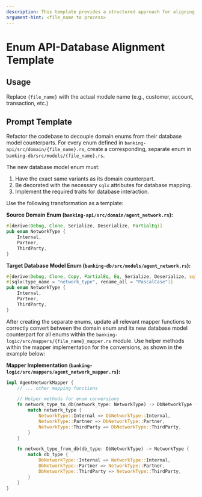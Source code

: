 ```yaml
---
description: This template provides a structured approach for aligning domain models enums between the API layer and database layer in the ledger-banking-rust project.
argument-hint: <file_name to process>
---
```


# Enum API-Database Alignment Template

## Usage

Replace `{file_name}` with the actual module name (e.g., customer, account, transaction, etc.)

## Prompt Template
Refactor the codebase to decouple domain enums from their database model counterparts. For every enum defined in `banking-api/src/domain/{file_name}.rs`, create a corresponding, separate enum in `banking-db/src/models/{file_name}.rs`.

The new database model enum must:
1.  Have the exact same variants as its domain counterpart.
2.  Be decorated with the necessary `sqlx` attributes for database mapping.
3.  Implement the required traits for database interaction.

Use the following transformation as a template:

**Source Domain Enum (`banking-api/src/domain/agent_network.rs`):**
```rust
#[derive(Debug, Clone, Serialize, Deserialize, PartialEq)]
pub enum NetworkType {
    Internal,
    Partner,
    ThirdParty,
}
```

**Target Database Model Enum (`banking-db/src/models/agent_network.rs`):**
```rust
#[derive(Debug, Clone, Copy, PartialEq, Eq, Serialize, Deserialize, sqlx::Type)]
#[sqlx(type_name = "network_type", rename_all = "PascalCase")]
pub enum NetworkType {
    Internal,
    Partner,
    ThirdParty,
}
```

After creating the separate enums, update all relevant mapper functions to correctly convert between the domain enum and its new database model counterpart for all enums within the `banking-logic/src/mappers/{file_name}_mapper.rs` module. Use helper methods within the mapper implementation for the conversions, as shown in the example below:

**Mapper Implementation (`banking-logic/src/mappers/agent_network_mapper.rs`):**
```rust
impl AgentNetworkMapper {
    // ... other mapping functions

    // Helper methods for enum conversions
    fn network_type_to_db(network_type: NetworkType) -> DbNetworkType {
        match network_type {
            NetworkType::Internal => DbNetworkType::Internal,
            NetworkType::Partner => DbNetworkType::Partner,
            NetworkType::ThirdParty => DbNetworkType::ThirdParty,
        }
    }

    fn network_type_from_db(db_type: DbNetworkType) -> NetworkType {
        match db_type {
            DbNetworkType::Internal => NetworkType::Internal,
            DbNetworkType::Partner => NetworkType::Partner,
            DbNetworkType::ThirdParty => NetworkType::ThirdParty,
        }
    }
}
```